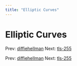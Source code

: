```yaml
---
title: "Elliptic Curves"
---
```


# Elliptic Curves

Prev: [diffiehellman](diffiehellman.md)
Next: [tls-255](tls-255.md)

Prev: [diffiehellman](diffiehellman.md)
Next: [tls-255](tls-255.md)
